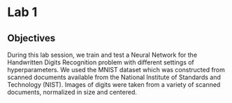 # Lab 1

## Objectives
During this lab session, we train and test a Neural Network for the Handwritten Digits Recognition problem with different settings of hyperparameters. We used the MNIST dataset which was constructed from scanned documents available from the National Institute of Standards and Technology (NIST). Images of digits were taken from a variety of scanned documents, normalized in size and centered.
